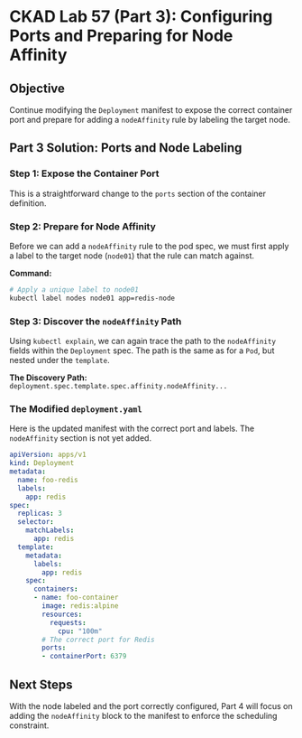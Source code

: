 # CKAD Lab 57 (Part 3): Configuring Ports and Preparing for Node Affinity

## Objective
Continue modifying the `Deployment` manifest to expose the correct container port and prepare for adding a `nodeAffinity` rule by labeling the target node.

## Part 3 Solution: Ports and Node Labeling

### Step 1: Expose the Container Port
This is a straightforward change to the `ports` section of the container definition.

### Step 2: Prepare for Node Affinity
Before we can add a `nodeAffinity` rule to the pod spec, we must first apply a label to the target node (`node01`) that the rule can match against.

**Command:**
```bash
# Apply a unique label to node01
kubectl label nodes node01 app=redis-node
```

### Step 3: Discover the `nodeAffinity` Path
Using `kubectl explain`, we can again trace the path to the `nodeAffinity` fields within the `Deployment` spec. The path is the same as for a `Pod`, but nested under the `template`.

**The Discovery Path:**
`deployment.spec.template.spec.affinity.nodeAffinity...`

### The Modified `deployment.yaml`
Here is the updated manifest with the correct port and labels. The `nodeAffinity` section is not yet added.

```yaml
apiVersion: apps/v1
kind: Deployment
metadata:
  name: foo-redis
  labels:
    app: redis
spec:
  replicas: 3
  selector:
    matchLabels:
      app: redis
  template:
    metadata:
      labels:
        app: redis
    spec:
      containers:
      - name: foo-container
        image: redis:alpine
        resources:
          requests:
            cpu: "100m"
        # The correct port for Redis
        ports:
        - containerPort: 6379
```

## Next Steps
With the node labeled and the port correctly configured, Part 4 will focus on adding the `nodeAffinity` block to the manifest to enforce the scheduling constraint.
